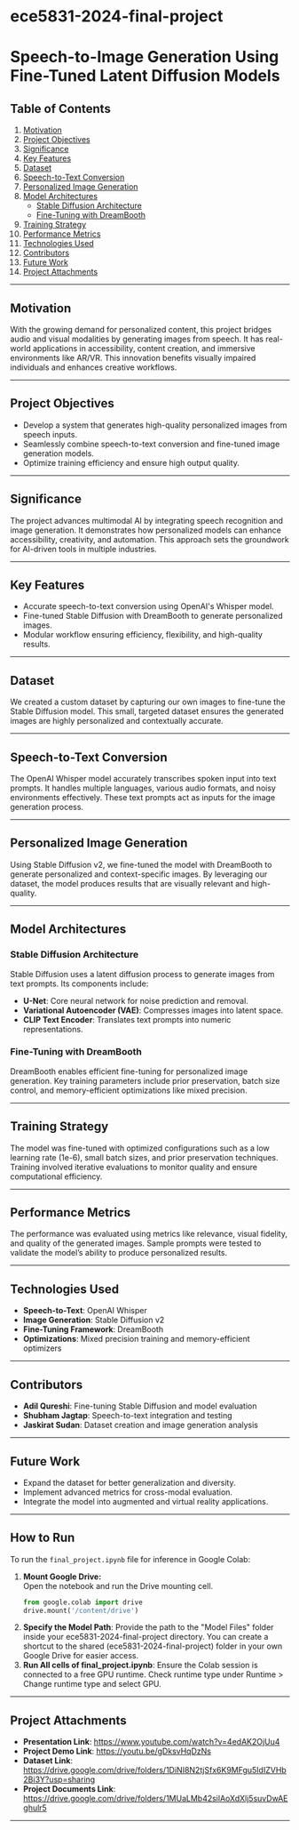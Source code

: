 # ece5831-2024-final-project

# Speech-to-Image Generation Using Fine-Tuned Latent Diffusion Models

## Table of Contents

1. [Motivation](#motivation)  
2. [Project Objectives](#project-objectives)  
3. [Significance](#significance)  
4. [Key Features](#key-features)  
5. [Dataset](#dataset)  
6. [Speech-to-Text Conversion](#speech-to-text-conversion)  
7. [Personalized Image Generation](#personalized-image-generation)  
8. [Model Architectures](#model-architectures)  
    - [Stable Diffusion Architecture](#stable-diffusion-architecture)  
    - [Fine-Tuning with DreamBooth](#fine-tuning-with-dreambooth)  
9. [Training Strategy](#training-strategy)  
10. [Performance Metrics](#performance-metrics)  
11. [Technologies Used](#technologies-used)  
12. [Contributors](#contributors)  
13. [Future Work](#future-work)  
14. [Project Attachments](#project-attachments)  

---

## Motivation  
With the growing demand for personalized content, this project bridges audio and visual modalities by generating images from speech. It has real-world applications in accessibility, content creation, and immersive environments like AR/VR. This innovation benefits visually impaired individuals and enhances creative workflows.

---

## Project Objectives  
- Develop a system that generates high-quality personalized images from speech inputs.  
- Seamlessly combine speech-to-text conversion and fine-tuned image generation models.  
- Optimize training efficiency and ensure high output quality.

---

## Significance  
The project advances multimodal AI by integrating speech recognition and image generation. It demonstrates how personalized models can enhance accessibility, creativity, and automation. This approach sets the groundwork for AI-driven tools in multiple industries.

---

## Key Features  
- Accurate speech-to-text conversion using OpenAI's Whisper model.  
- Fine-tuned Stable Diffusion with DreamBooth to generate personalized images.  
- Modular workflow ensuring efficiency, flexibility, and high-quality results.

---

## Dataset  
We created a custom dataset by capturing our own images to fine-tune the Stable Diffusion model. This small, targeted dataset ensures the generated images are highly personalized and contextually accurate.

---

## Speech-to-Text Conversion  
The OpenAI Whisper model accurately transcribes spoken input into text prompts. It handles multiple languages, various audio formats, and noisy environments effectively. These text prompts act as inputs for the image generation process.

---

## Personalized Image Generation  
Using Stable Diffusion v2, we fine-tuned the model with DreamBooth to generate personalized and context-specific images. By leveraging our dataset, the model produces results that are visually relevant and high-quality.

---

## Model Architectures  

### Stable Diffusion Architecture  
Stable Diffusion uses a latent diffusion process to generate images from text prompts. Its components include:  
- **U-Net**: Core neural network for noise prediction and removal.  
- **Variational Autoencoder (VAE)**: Compresses images into latent space.  
- **CLIP Text Encoder**: Translates text prompts into numeric representations.

### Fine-Tuning with DreamBooth  
DreamBooth enables efficient fine-tuning for personalized image generation. Key training parameters include prior preservation, batch size control, and memory-efficient optimizations like mixed precision.

---

## Training Strategy  
The model was fine-tuned with optimized configurations such as a low learning rate (1e-6), small batch sizes, and prior preservation techniques. Training involved iterative evaluations to monitor quality and ensure computational efficiency.

---

## Performance Metrics  
The performance was evaluated using metrics like relevance, visual fidelity, and quality of the generated images. Sample prompts were tested to validate the model’s ability to produce personalized results.

---

## Technologies Used  
- **Speech-to-Text**: OpenAI Whisper  
- **Image Generation**: Stable Diffusion v2  
- **Fine-Tuning Framework**: DreamBooth  
- **Optimizations**: Mixed precision training and memory-efficient optimizers

---

## Contributors  
- **Adil Qureshi**: Fine-tuning Stable Diffusion and model evaluation  
- **Shubham Jagtap**: Speech-to-text integration and testing
- **Jaskirat Sudan**: Dataset creation and image generation analysis  

---

## Future Work  
- Expand the dataset for better generalization and diversity.  
- Implement advanced metrics for cross-modal evaluation.  
- Integrate the model into augmented and virtual reality applications.  

---
## How to Run
To run the `final_project.ipynb` file for inference in Google Colab:

1. **Mount Google Drive:**  
   Open the notebook and run the Drive mounting cell.
   ```python
   from google.colab import drive
   drive.mount('/content/drive')
2. **Specify the Model Path**: Provide the path to the "Model Files" folder inside your ece5831-2024-final-project directory.
You can create a shortcut to the shared (ece5831-2024-final-project) folder in your own Google Drive for easier access.
3. **Run All cells of final_project.ipynb**: Ensure the Colab session is connected to a free GPU runtime.
Check runtime type under Runtime > Change runtime type and select GPU.

---

## Project Attachments  
- **Presentation Link**: https://www.youtube.com/watch?v=4edAK2OjUu4
- **Project Demo Link**: https://youtu.be/gDksvHqDzNs
- **Dataset Link**: https://drive.google.com/drive/folders/1DiNI8N2tjSfx6K9MFgu5IdIZVHb2Bi3Y?usp=sharing
- **Project Documents Link**: https://drive.google.com/drive/folders/1MUaLMb42silAoXdXlj5suvDwAEghulr5

---

